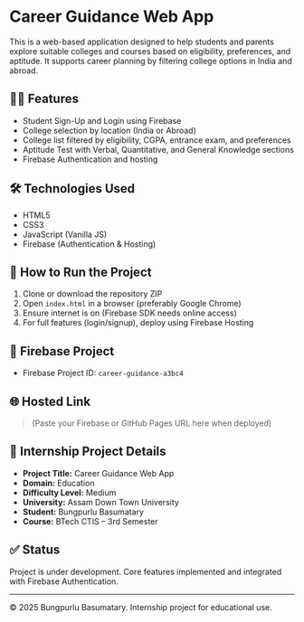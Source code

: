 # Career Guidance Web App

This is a web-based application designed to help students and parents explore suitable colleges and courses based on eligibility, preferences, and aptitude. It supports career planning by filtering college options in India and abroad.

## 👨‍🎓 Features

- Student Sign-Up and Login using Firebase
- College selection by location (India or Abroad)
- College list filtered by eligibility, CGPA, entrance exam, and preferences
- Aptitude Test with Verbal, Quantitative, and General Knowledge sections
- Firebase Authentication and hosting

## 🛠️ Technologies Used

- HTML5
- CSS3
- JavaScript (Vanilla JS)
- Firebase (Authentication & Hosting)

## 🚀 How to Run the Project

1. Clone or download the repository ZIP
2. Open `index.html` in a browser (preferably Google Chrome)
3. Ensure internet is on (Firebase SDK needs online access)
4. For full features (login/signup), deploy using Firebase Hosting

## 🔐 Firebase Project

- Firebase Project ID: `career-guidance-a3bc4`

## 🌐 Hosted Link

> (Paste your Firebase or GitHub Pages URL here when deployed)

## 📄 Internship Project Details

- **Project Title:** Career Guidance Web App
- **Domain:** Education
- **Difficulty Level:** Medium
- **University:** Assam Down Town University
- **Student:** Bungpurlu Basumatary  
- **Course:** BTech CTIS – 3rd Semester

## ✅ Status

Project is under development. Core features implemented and integrated with Firebase Authentication.

---

© 2025 Bungpurlu Basumatary. Internship project for educational use.
